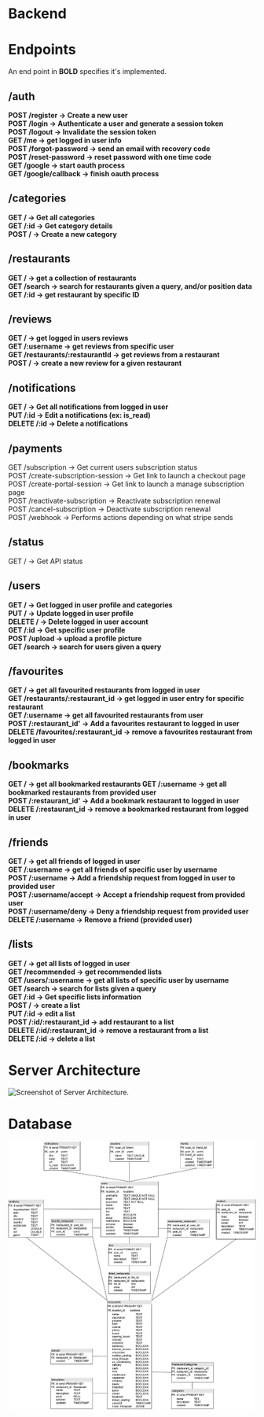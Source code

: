 # Backend

# Endpoints
An end point in **BOLD** specifies it's implemented.

## /auth
**POST /register → Create a new user  
POST /login → Authenticate a user and generate a session token  
POST /logout → Invalidate the session token  
GET /me → get logged in user info  
POST /forgot-password → send an email with recovery code  
POST /reset-password → reset password with one time code  
GET /google → start oauth process  
GET /google/callback → finish oauth process**

## /categories
**GET / → Get all categories   
GET /:id → Get category details  
POST / → Create a new category**  


## /restaurants
**GET /     → get a collection of restaurants  
GET /search → search for restaurants given a query, and/or position data  
GET /:id    → get restaurant by specific ID**


## /reviews
**GET / → get logged in users reviews  
GET /:username → get reviews from specific user  
GET /restaurants/:restaurantId → get reviews from a restaurant  
POST / → create a new review for a given restaurant**

## /notifications
**GET / → Get all notifications from logged in user  
PUT /:id → Edit a notifications (ex: is_read)   
DELETE /:id → Delete a notifications**  


## /payments
GET /subscription → Get current users subscription status  
POST /create-subscription-session → Get link to launch a checkout page  
POST /create-portal-session → Get link to launch a manage subscription page  
POST /reactivate-subscription → Reactivate subscription renewal  
POST /cancel-subscription → Deactivate subscription renewal  
POST /webhook → Performs actions depending on what stripe sends  

## /status
GET / → Get API status

## /users
**GET / → Get logged in user profile and categories   
PUT / → Update logged in user profile  
DELETE / → Delete logged in user account  
GET /:id → Get specific user profile  
POST /upload → upload a profile picture  
GET /search → search for users given a query**

## /favourites
**GET / → get all favourited restaurants from logged in user  
GET /restaurants/:restaurant_id → get logged in user entry for specific restaurant  
GET /:username → get all favourited restaurants from user  
POST /:restaurant_id' → Add a favourites restaurant to logged in user  
DELETE /favourites/:restaurant_id → remove a favourites restaurant from logged in user**

## /bookmarks
**GET / → get all bookmarked restaurants
GET /:username → get all bookmarked restaurants from provided user   
POST /:restaurant_id' → Add a bookmark restaurant to logged in user  
DELETE /:restaurant_id → remove a bookmarked restaurant from logged in user**

## /friends
**GET / → get all friends of logged in user  
GET /:username → get all friends of specific user by username  
POST /:username → Add a friendship request from logged in user to provided user  
POST /:username/accept → Accept a friendship request from provided user  
POST /:username/deny → Deny a friendship request from provided user  
DELETE /:username → Remove a friend (provided user)**

## /lists
**GET / → get all lists of logged in user  
GET /recommended → get recommended lists  
GET /users/:username → get all lists of specific user by username  
GET /search → search for lists given a query  
GET /:id → Get specific lists information  
POST / → create a list  
PUT /:id → edit a list  
POST /:id/:restaurant_id → add restaurant to a list   
DELETE /:id/:restaurant_id → remove a restaurant from a list   
DELETE /:id → delete a list**

# Server Architecture
![Screenshot of Server Architecture.](server-architecture.png)


# Database
![Screenshot of database UML.](database/DATABASE-UML.png)


